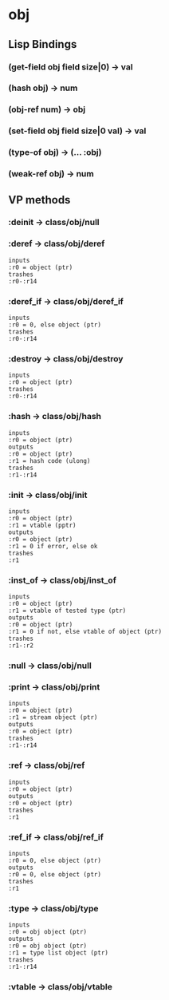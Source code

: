 # obj

## Lisp Bindings

### (get-field obj field size|0) -> val

### (hash obj) -> num

### (obj-ref num) -> obj

### (set-field obj field size|0 val) -> val

### (type-of obj) -> (... :obj)

### (weak-ref obj) -> num

## VP methods

### :deinit -> class/obj/null

### :deref -> class/obj/deref

```code
inputs
:r0 = object (ptr)
trashes
:r0-:r14
```

### :deref_if -> class/obj/deref_if

```code
inputs
:r0 = 0, else object (ptr)
trashes
:r0-:r14
```

### :destroy -> class/obj/destroy

```code
inputs
:r0 = object (ptr)
trashes
:r0-:r14
```

### :hash -> class/obj/hash

```code
inputs
:r0 = object (ptr)
outputs
:r0 = object (ptr)
:r1 = hash code (ulong)
trashes
:r1-:r14
```

### :init -> class/obj/init

```code
inputs
:r0 = object (ptr)
:r1 = vtable (pptr)
outputs
:r0 = object (ptr)
:r1 = 0 if error, else ok
trashes
:r1
```

### :inst_of -> class/obj/inst_of

```code
inputs
:r0 = object (ptr)
:r1 = vtable of tested type (ptr)
outputs
:r0 = object (ptr)
:r1 = 0 if not, else vtable of object (ptr)
trashes
:r1-:r2
```

### :null -> class/obj/null

### :print -> class/obj/print

```code
inputs
:r0 = object (ptr)
:r1 = stream object (ptr)
outputs
:r0 = object (ptr)
trashes
:r1-:r14
```

### :ref -> class/obj/ref

```code
inputs
:r0 = object (ptr)
outputs
:r0 = object (ptr)
trashes
:r1
```

### :ref_if -> class/obj/ref_if

```code
inputs
:r0 = 0, else object (ptr)
outputs
:r0 = 0, else object (ptr)
trashes
:r1
```

### :type -> class/obj/type

```code
inputs
:r0 = obj object (ptr)
outputs
:r0 = obj object (ptr)
:r1 = type list object (ptr)
trashes
:r1-:r14
```

### :vtable -> class/obj/vtable

